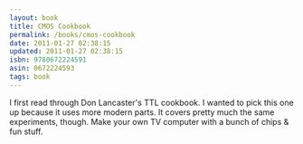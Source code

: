 ```yaml
---
layout: book
title: CMOS Cookbook
permalink: /books/cmos-cookbook
date: 2011-01-27 02:38:15
updated: 2011-01-27 02:38:15
isbn: 9780672224591
asin: 0672224593
tags: book
---
```

I first read through Don Lancaster's TTL cookbook. I wanted to pick this one up
because it uses more modern parts. It covers pretty much the same experiments,
though. Make your own TV computer with a bunch of chips & fun stuff.
